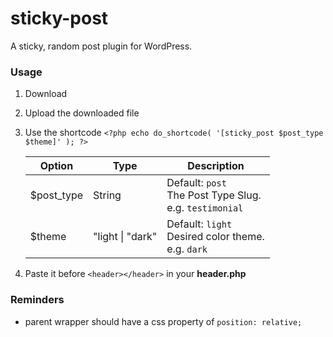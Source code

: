 # sticky-post
A sticky, random post plugin for WordPress.

### Usage

1. Download
2. Upload the downloaded file
3. Use the shortcode ```<?php echo do_shortcode( '[sticky_post $post_type $theme]' ); ?>```

     Option | Type | Description
     ------------ | ------------- | -------------
     $post_type | String |  Default: ```post``` <br> The Post Type Slug. <br> e.g. ```testimonial```
     $theme | "light \| "dark" | Default: ```light``` <br> Desired color theme. <br> e.g. ```dark```

4. Paste it before ```<header></header>``` in your **header.php**

### Reminders
* parent wrapper should have a css property of 
```position: relative;```

